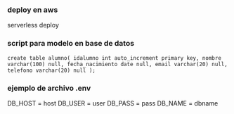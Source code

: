 ### deploy en aws

serverless deploy

### script para modelo en base de datos

`create table alumno(
    idalumno int auto_increment
    primary key,
    nombre varchar(100) null,
    fecha_nacimiento date null,
    email varchar(20) null,
    telefono varchar(20) null
);`

### ejemplo de archivo .env

DB_HOST = host
DB_USER = user
DB_PASS = pass
DB_NAME = dbname
